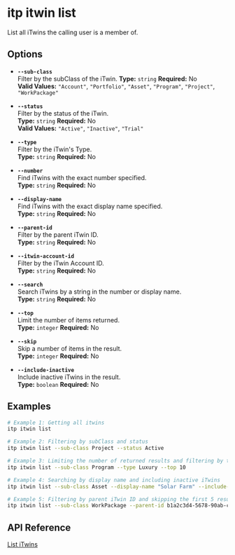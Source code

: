 # itp itwin list

List all iTwins the calling user is a member of.

## Options

- **`--sub-class`**  
  Filter by the subClass of the iTwin.
  **Type:** `string` **Required:** No  
  **Valid Values:** `"Account"`, `"Portfolio"`, `"Asset"`, `"Program"`, `"Project"`, `"WorkPackage"`

- **`--status`**  
  Filter by the status of the iTwin.  
  **Type:** `string` **Required:** No  
  **Valid Values:** `"Active"`, `"Inactive"`, `"Trial"`

- **`--type`**  
  Filter by the iTwin's Type.  
  **Type:** `string` **Required:** No

- **`--number`**  
  Find iTwins with the exact number specified.  
  **Type:** `string` **Required:** No

- **`--display-name`**  
  Find iTwins with the exact display name specified.  
  **Type:** `string` **Required:** No

- **`--parent-id`**  
  Filter by the parent iTwin ID.  
  **Type:** `string` **Required:** No

- **`--itwin-account-id`**  
  Filter by the iTwin Account ID.  
  **Type:** `string` **Required:** No

- **`--search`**  
  Search iTwins by a string in the number or display name.  
  **Type:** `string` **Required:** No

- **`--top`**  
  Limit the number of items returned.  
  **Type:** `integer` **Required:** No

- **`--skip`**  
  Skip a number of items in the result.  
  **Type:** `integer` **Required:** No

- **`--include-inactive`**  
  Include inactive iTwins in the result.  
  **Type:** `boolean` **Required:** No

## Examples

```bash
# Example 1: Getting all itwins
itp itwin list

# Example 2: Filtering by subClass and status
itp itwin list --sub-class Project --status Active

# Example 3: Limiting the number of returned results and filtering by type
itp itwin list --sub-class Program --type Luxury --top 10

# Example 4: Searching by display name and including inactive iTwins
itp itwin list --sub-class Asset --display-name "Solar Farm" --include-inactive true

# Example 5: Filtering by parent iTwin ID and skipping the first 5 results
itp itwin list --sub-class WorkPackage --parent-id b1a2c3d4-5678-90ab-cdef-1234567890ab --skip 5
```

## API Reference

[List iTwins](https://developer.bentley.com/apis/itwins/operations/get-my-itwins/)
